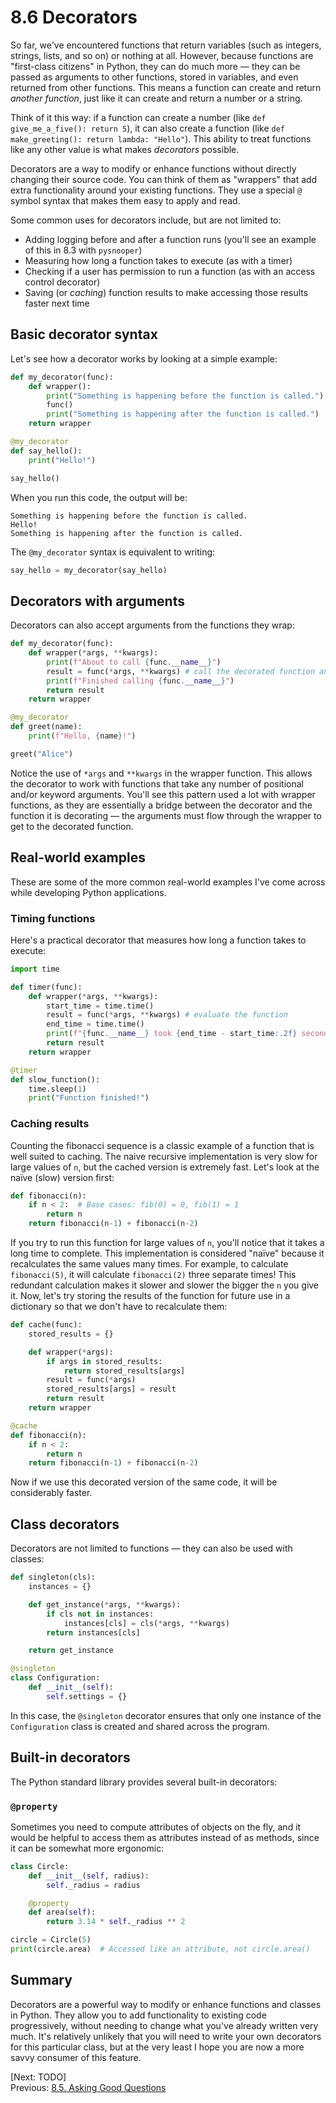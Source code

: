 # 8.6 Decorators

So far, we've encountered functions that return variables (such as integers, strings, lists, and so on) or nothing at
all. However, because functions are "first-class citizens" in Python, they can do much more — they can be passed as
arguments to other functions, stored in variables, and even returned from other functions. This means a function can
create and return _another function_, just like it can create and return a number or a string.

Think of it this way: if a function can create a number (like `def give_me_a_five(): return 5`), it can also create a
function (like `def make_greeting(): return lambda: "Hello"`). This ability to treat functions like any other value is
what makes _decorators_ possible.

Decorators are a way to modify or enhance functions without directly changing their source code. You can think of them
as "wrappers" that add extra functionality around your existing functions. They use a special `@` symbol syntax that
makes them easy to apply and read.

Some common uses for decorators include, but are not limited to:

- Adding logging before and after a function runs (you'll see an example of this in 8.3 with `pysnooper`)
- Measuring how long a function takes to execute (as with a timer)
- Checking if a user has permission to run a function (as with an access control decorator)
- Saving (or _caching_) function results to make accessing those results faster next time

## Basic decorator syntax

Let's see how a decorator works by looking at a simple example:

```python
def my_decorator(func):
    def wrapper():
        print("Something is happening before the function is called.")
        func()
        print("Something is happening after the function is called.")
    return wrapper

@my_decorator
def say_hello():
    print("Hello!")

say_hello()
```

When you run this code, the output will be:

```text
Something is happening before the function is called.
Hello!
Something is happening after the function is called.
```

The `@my_decorator` syntax is equivalent to writing:

```python
say_hello = my_decorator(say_hello)
```

## Decorators with arguments

Decorators can also accept arguments from the functions they wrap:

```python
def my_decorator(func):
    def wrapper(*args, **kwargs):
        print(f"About to call {func.__name__}")
        result = func(*args, **kwargs) # call the decorated function and save the result
        print(f"Finished calling {func.__name__}")
        return result
    return wrapper

@my_decorator
def greet(name):
    print(f"Hello, {name}!")

greet("Alice")
```

Notice the use of `*args` and `**kwargs` in the wrapper function. This allows the decorator to work with functions that
take any number of positional and/or keyword arguments. You'll see this pattern used a lot with wrapper functions, as
they are essentially a bridge between the decorator and the function it is decorating — the arguments must flow through
the wrapper to get to the decorated function.

## Real-world examples

These are some of the more common real-world examples I've come across while developing Python applications.

### Timing functions

Here's a practical decorator that measures how long a function takes to execute:

```python
import time

def timer(func):
    def wrapper(*args, **kwargs):
        start_time = time.time()
        result = func(*args, **kwargs) # evaluate the function
        end_time = time.time()
        print(f"{func.__name__} took {end_time - start_time:.2f} seconds to run")
        return result
    return wrapper

@timer
def slow_function():
    time.sleep(1)
    print("Function finished!")
```

### Caching results

Counting the fibonacci sequence is a classic example of a function that is well suited to caching. The naive recursive
implementation is very slow for large values of `n`, but the cached version is extremely fast. Let's look at the naïve (slow) version first:

```python
def fibonacci(n):
    if n < 2:  # Base cases: fib(0) = 0, fib(1) = 1
        return n
    return fibonacci(n-1) + fibonacci(n-2)
```

If you try to run this function for large values of `n`, you'll notice that it takes a long time to complete. This
implementation is considered "naïve" because it recalculates the same values many times. For example, to calculate
`fibonacci(5)`, it will calculate `fibonacci(2)` three separate times! This redundant calculation makes it slower and
slower the bigger the `n` you give it. Now, let's try storing the results of the function for future use in a dictionary
so that we don't have to recalculate them:

```python
def cache(func):
    stored_results = {}

    def wrapper(*args):
        if args in stored_results:
            return stored_results[args]
        result = func(*args)
        stored_results[args] = result
        return result
    return wrapper

@cache
def fibonacci(n):
    if n < 2:
        return n
    return fibonacci(n-1) + fibonacci(n-2)
```

Now if we use this decorated version of the same code, it will be considerably faster.

## Class decorators

Decorators are not limited to functions — they can also be used with classes:

```python
def singleton(cls):
    instances = {}

    def get_instance(*args, **kwargs):
        if cls not in instances:
            instances[cls] = cls(*args, **kwargs)
        return instances[cls]

    return get_instance

@singleton
class Configuration:
    def __init__(self):
        self.settings = {}
```

In this case, the `@singleton` decorator ensures that only one instance of the `Configuration` class is created and
shared across the program.

## Built-in decorators

The Python standard library provides several built-in decorators:

### `@property`

Sometimes you need to compute attributes of objects on the fly, and it would be helpful to access them as attributes
instead of as methods, since it can be somewhat more ergonomic:

```python
class Circle:
    def __init__(self, radius):
        self._radius = radius

    @property
    def area(self):
        return 3.14 * self._radius ** 2

circle = Circle(5)
print(circle.area)  # Accessed like an attribute, not circle.area()
```

## Summary

Decorators are a powerful way to modify or enhance functions and classes in Python. They allow you to add functionality
to existing code progressively, without needing to change what you've already written very much. It's relatively
unlikely that you will need to write your own decorators for this particular class, but at the very least I hope you are
now a more savvy consumer of this feature.

[Next: TODO]<br>
Previous: [8.5. Asking Good Questions](8.5.%20Asking%20Good%20Questions.md)<br>
